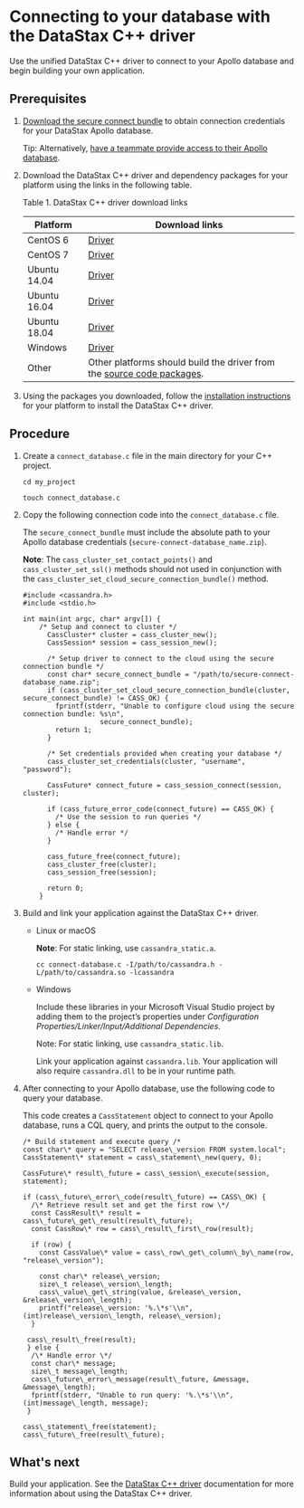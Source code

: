 Connecting to your database with the DataStax C++ driver
========================================================

Use the unified DataStax C++ driver to connect to your Apollo database and begin building your own application.

Prerequisites
-------------

1.  [Download the secure connect bundle](dscloudObtainingCredentials.html "Download the connection credentials for your Apollo database.") to obtain connection credentials for your DataStax Apollo database.

    Tip: Alternatively, [have a teammate provide access to their Apollo database](dscloudShareClusterDetails.html "Provide other members of your team with access to an Apollo database.").

2.  Download the DataStax C++ driver and dependency packages for your platform using the links in the following table.

    Table 1. DataStax C++ driver download links

    | Platform     | Download links                                                                                                                                                       |
    |--------------|----------------------------------------------------------------------------------------------------------------------------------------------------------------------|
    | CentOS 6     | [Driver](https://downloads.datastax.com/cpp-driver//centos/6/cassandra/) | [Dependencies](https://downloads.datastax.com/cpp-driver//centos/6/dependencies/)         |
    | CentOS 7     | [Driver](https://downloads.datastax.com/cpp-driver//centos/7/cassandra/) | [Dependencies](https://downloads.datastax.com/cpp-driver//centos/7/dependencies/)         |
    | Ubuntu 14.04 | [Driver](https://downloads.datastax.com/cpp-driver//ubuntu/14.04/cassandra/) | [Dependencies](https://downloads.datastax.com/cpp-driver//ubuntu/14.04/dependencies/) |
    | Ubuntu 16.04 | [Driver](https://downloads.datastax.com/cpp-driver//ubuntu/16.04/cassandra/) | [Dependencies](https://downloads.datastax.com/cpp-driver//ubuntu/16.04/dependencies/) |
    | Ubuntu 18.04 | [Driver](https://downloads.datastax.com/cpp-driver//ubuntu/18.04/cassandra/) | [Dependencies](https://downloads.datastax.com/cpp-driver//ubuntu/18.04/dependencies/) |
    | Windows      | [Driver](https://downloads.datastax.com/cpp-driver//windows/cassandra/) | [Dependencies](https://downloads.datastax.com/cpp-driver//windows/dependencies/)           |
    | Other        | Other platforms should build the driver from the [source code packages](https://github.com/datastax/cpp-driver).                                                     |

3.  Using the packages you downloaded, follow the [installation instructions](/en/developer/cpp-driver/latest/topics/installation/) for your platform to install the DataStax C++ driver.

Procedure
---------

1.  Create a `connect_database.c` file in the main directory for your C++ project.

    ```
    cd my_project
    ```
    ```
    touch connect_database.c
    ```

2.  Copy the following connection code into the `connect_database.c` file.

    The `secure_connect_bundle` must include the absolute path to your Apollo database credentials (`secure-connect-database_name.zip`).

    **Note**: The `cass_cluster_set_contact_points()` and `cass_cluster_set_ssl()` methods should not used in conjunction with the `cass_cluster_set_cloud_secure_connection_bundle()` method.

    ```
    #include <cassandra.h>
    #include <stdio.h>

    int main(int argc, char* argv[]) {
        /* Setup and connect to cluster */
          CassCluster* cluster = cass_cluster_new();
          CassSession* session = cass_session_new();

          /* Setup driver to connect to the cloud using the secure connection bundle */
          const char* secure_connect_bundle = "/path/to/secure-connect-database_name.zip";
          if (cass_cluster_set_cloud_secure_connection_bundle(cluster, secure_connect_bundle) != CASS_OK) {
            fprintf(stderr, "Unable to configure cloud using the secure connection bundle: %s\n",
                       secure_connect_bundle);
            return 1;
          }

          /* Set credentials provided when creating your database */
          cass_cluster_set_credentials(cluster, "username", "password");

          CassFuture* connect_future = cass_session_connect(session, cluster);

          if (cass_future_error_code(connect_future) == CASS_OK) {
            /* Use the session to run queries */
          } else {
            /* Handle error */
          }

          cass_future_free(connect_future);
          cass_cluster_free(cluster);
          cass_session_free(session);

          return 0;
        }
    ```

3.  Build and link your application against the DataStax C++ driver.
    *   Linux or macOS

        **Note**: For static linking, use `cassandra_static.a`.

        ```
        cc connect-database.c -I/path/to/cassandra.h -L/path/to/cassandra.so -lcassandra
        ```

    *   Windows

        Include these libraries in your Microsoft Visual Studio project by adding them to the project’s properties under *Configuration Properties/Linker/Input/Additional Dependencies*.

        Note: For static linking, use `cassandra_static.lib`.

        Link your application against `cassandra.lib`. Your application will also require `cassandra.dll` to be in your runtime path.

4.  After connecting to your Apollo database, use the following code to query your database.

    This code creates a `CassStatement` object to connect to your Apollo database, runs a CQL query, and prints the output to the console.

    ```
    /* Build statement and execute query /*
    const char\* query = "SELECT release\_version FROM system.local";
    CassStatement\* statement = cass\_statement\_new(query, 0);

    CassFuture\* result\_future = cass\_session\_execute(session, statement);

    if (cass\_future\_error\_code(result\_future) == CASS\_OK) {
      /\* Retrieve result set and get the first row \*/
      const CassResult\* result = cass\_future\_get\_result(result\_future);
      const CassRow\* row = cass\_result\_first\_row(result);

      if (row) {
        const CassValue\* value = cass\_row\_get\_column\_by\_name(row, "release\_version");

        const char\* release\_version;
        size\_t release\_version\_length;
        cass\_value\_get\_string(value, &release\_version, &release\_version\_length);
        printf("release\_version: '%.\*s'\\n", (int)release\_version\_length, release\_version);
      }

     cass\_result\_free(result);
     } else {
      /\* Handle error \*/
      const char\* message;
      size\_t message\_length;
      cass\_future\_error\_message(result\_future, &message, &message\_length);
      fprintf(stderr, "Unable to run query: '%.\*s'\\n", (int)message\_length, message);
     }

    cass\_statement\_free(statement);
    cass\_future\_free(result\_future);
    ```

What's next
-----------

Build your application. See the [DataStax C++ driver](https://docs.datastax.com/en/developer/cpp-driver-dse/1.10/features/cloud/) documentation for more information about using the DataStax C++ driver.
